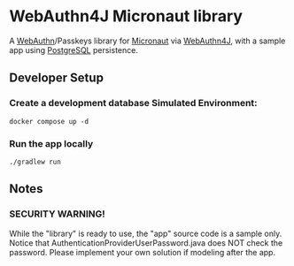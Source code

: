 # WebAuthn4J Micronaut library

A [WebAuthn](https://webauthn.io/)/Passkeys library for [Micronaut](https://micronaut.io/) via [WebAuthn4J](https://github.com/webauthn4j/webauthn4j), with a sample app using [PostgreSQL](https://www.postgresql.org/) persistence.

## Developer Setup
### Create a development database Simulated Environment:
	docker compose up -d

### Run the app locally
    ./gradlew run

## Notes

### SECURITY WARNING!
While the "library" is ready to use, the "app" source code is a sample only.
Notice that AuthenticationProviderUserPassword.java does NOT check the password.
Please implement your own solution if modeling after the app.
